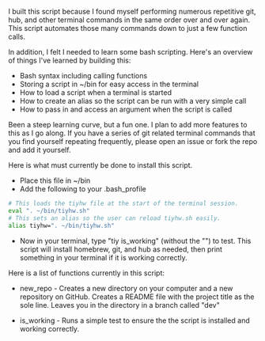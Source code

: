 I built this script because I found myself performing numerous repetitive git, hub, and other terminal commands in the same order over and over again. This script automates those many commands down to just a few function calls.

In addition, I felt I needed to learn some bash scripting. Here's an overview of things I've learned by building this:

* Bash syntax including calling functions
* Storing a script in ~/bin for easy access in the terminal
* How to load a script when a terminal is started
* How to create an alias so the script can be run with a very simple call
* How to pass in and access an argument when the script is called

Been a steep learning curve, but a fun one. I plan to add more features to this as I go along. If you have a series of git related terminal commands that you find yourself repeating frequently, please open an issue or fork the repo and add it yourself.


Here is what must currently be done to install this script.

- Place this file in ~/bin 
- Add the following to your .bash_profile

```bash
# This loads the tiyhw file at the start of the terminal session.
eval ". ~/bin/tiyhw.sh"
# This sets an alias so the user can reload tiyhw.sh easily. 
alias tiyhw=". ~/bin/tiyhw.sh"
```

- Now in your terminal, type "tiy is_working" (without the "") to test. This script will install homebrew, git, and hub as needed, then print something in your terminal if it is working correctly.



Here is a list of functions currently in this script:

* new_repo  -  Creates a new directory on your computer and a new repository on GitHub. Creates a README file with the project title as the sole line. Leaves you in the directory in a branch called "dev"

* is_working  -  Runs a simple test to ensure the the script is installed and working correctly.